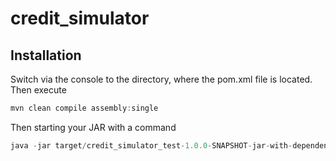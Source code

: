 # credit_simulator
## Installation
Switch via the console to the directory, where the pom.xml file is located. 
Then execute
```java
mvn clean compile assembly:single
```
Then starting your JAR with a command  
```java
java -jar target/credit_simulator_test-1.0.0-SNAPSHOT-jar-with-dependencies.jar
``` 